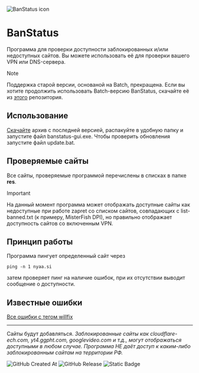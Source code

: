 ![BanStatus icon](https://raw.githubusercontent.com/whyplural/banstatus/main/res/icon.ico)
# BanStatus
Программа для проверки доступности заблокированных и/или недоступных сайтов. Вы можете использовать её для проверки вашего VPN или DNS-сервера.
> [!NOTE]  
> Поддержка старой версии, основаной на Batch, прекращена. Если вы хотите продолжить использовать Batch-версию BanStatus, скачайте её из [этого](https://github.com/whyplural/banstatus-lite/) репозитория.
## Использование
[Скачайте](https://github.com/whyplural/banstatus/releases/latest) архив с последней версией, распакуйте в удобную папку и запустите файл banstatus-gui.exe. Чтобы проверить обновления запустите файл update.bat.
## Проверяемые сайты
Все сайты, проверяемые программой перечислены в списках в папке **res**.
> [!IMPORTANT]  
> На данный момент программа может отображать доступные сайты как недоступные при работе zapret cо списком сайтов, совпадающих с list-banned.txt (к примеру, MisterFish DPI), но правильно отображает доступность сайтов со включенным VPN.
## Принцип работы
Программа пингует определенный сайт через
```batch
ping -n 1 nyaa.si
```
затем проверяет пинг на наличие ошибок, при их отсутствии выводит сообщение о доступности.
## Известные ошибки
[Все ошибки с тегом willfix](https://github.com/whyplural/banstatus/issues?q=is%3Aissue%20state%3Aopen%20label%3Awillfix)
____
Сайты будут добавляться.
*Заблокированные сайты как cloudflare-ech.com, yt4.ggpht.com, googlevideo.com и т.д., могут отображаться доступными в любом случае.*
*Программа НЕ даёт доступ к каким-либо заблокированным сайтам на территории РФ.*

![GitHub Created At](https://img.shields.io/github/created-at/whyplural/banstatus) ![GitHub Release](https://img.shields.io/github/v/release/whyplural/banstatus) 
![Static Badge](https://img.shields.io/badge/platform-windows-blue)
